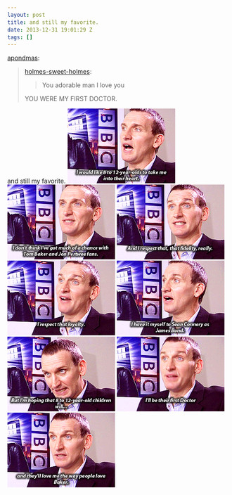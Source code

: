 ```yaml
---
layout: post
title: and still my favorite.
date: 2013-12-31 19:01:29 Z
tags: []
---
```

[apondmas](http://apondmas.tumblr.com/post/71763709482/holmes-sweet-holmes-you-adorable-man-i-love):

> [holmes-sweet-holmes](http://holmes-sweet-holmes.tumblr.com/post/69091750847/you-adorable-man-i-love-you):
> 
> > You adorable man I love you
> 
> YOU WERE MY FIRST DOCTOR.

and still my favorite.
![](/media/2013/12/71771272623_0.gif)
![](/media/2013/12/71771272623_1.gif)
![](/media/2013/12/71771272623_2.gif)
![](/media/2013/12/71771272623_3.gif)
![](/media/2013/12/71771272623_4.gif)
![](/media/2013/12/71771272623_5.gif)
![](/media/2013/12/71771272623_6.gif)
![](/media/2013/12/71771272623_7.gif)
